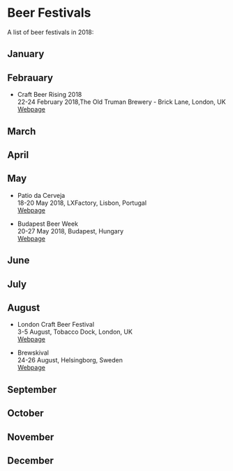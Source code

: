 # Beer Festivals
A list of beer festivals in 2018:

## January


## Febrauary
* Craft Beer Rising 2018   
22-24 February 2018,The Old Truman Brewery - Brick Lane, London, UK   
[Webpage](https://www.craftbeerrising.co.uk)

## March

## April

## May
* Patio da Cerveja   
18-20 May 2018, LXFactory, Lisbon, Portugal   
[Webpage](http://www.patiodacerveja.com)

* Budapest Beer Week   
20-27 May 2018, Budapest, Hungary   
[Webpage](https://bpbw.hu)

## June

## July

## August
* London Craft Beer Festival   
3-5 August, Tobacco Dock, London, UK   
[Webpage](https://londoncraftbeerfestival.co.uk)

* Brewskival   
24-26 August, Helsingborg, Sweden   
[Webpage](https://www.eventbrite.com/e/brewskival-2018-tickets-41108067336?aff=efbneb)

## September

## October

## November

## December
